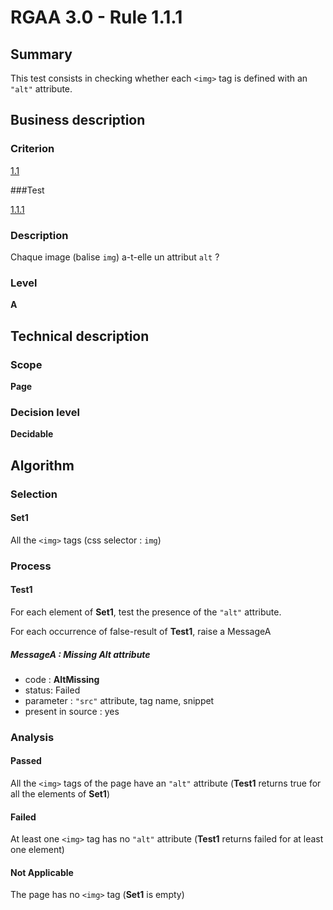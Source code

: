 # RGAA 3.0 -  Rule 1.1.1

## Summary

This test consists in checking whether each `<img>` tag is defined with an `"alt"` attribute.

## Business description

### Criterion

[1.1](http://references.modernisation.gouv.fr/referentiel-technique-0#crit-1-1)

###Test

[1.1.1](http://references.modernisation.gouv.fr/referentiel-technique-0#test-1-1-1)

### Description

Chaque image (balise `img`) a-t-elle un attribut `alt` ?

### Level

**A**

## Technical description

### Scope

**Page**

### Decision level

**Decidable**

## Algorithm

### Selection

#### Set1

All the `<img>` tags (css selector : `img`)

### Process

#### Test1

For each element of **Set1**, test the presence of the `"alt"` attribute.

For each occurrence of false-result of **Test1**, raise a MessageA

##### MessageA : Missing Alt attribute

-    code : **AltMissing** 
-    status: Failed
-    parameter : `"src"` attribute, tag name, snippet
-    present in source : yes

### Analysis

#### Passed

All the `<img>` tags of the page have an `"alt"` attribute (**Test1** returns true for all the elements of **Set1**)

#### Failed

At least one `<img>` tag has no `"alt"` attribute (**Test1** returns failed for at least one element)

#### Not Applicable

The page has no `<img>` tag (**Set1** is empty)
